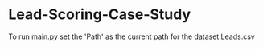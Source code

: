 # Lead-Scoring-Case-Study
To run main.py set the 'Path' as the current path for the dataset Leads.csv
